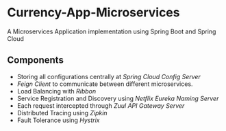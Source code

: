 # Currency-App-Microservices
A Microservices Application implementation using Spring Boot and Spring Cloud

## Components
- Storing all configurations centrally at *Spring Cloud Config Server*
- *Feign Client* to communicate between different microservices.
- Load Balancing with *Ribbon*
- Service Registration and Discovery using *Netflix Eureka Naming Server*
- Each request intercepted through *Zuul API Gateway Server*
- Distributed Tracing using *Zipkin*
- Fault Tolerance using *Hystrix*
